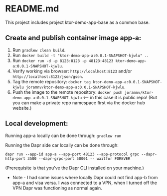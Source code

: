 # README.md

This project includes project ktor-demo-app-base as a common base.



## Create and publish container image app-a:
1. Run `gradlew clean build`.
2. Run `docker build -t "ktor-demo-app-a:0.0.1-SNAPSHOT-kjwlu" .`.
3. Run `docker run -d -p 8123:8123 -p 48123:48123 ktor-demo-app-a:0.0.1-SNAPSHOT-kjwlu`.
4. Verify working via browser: `http://localhost:8123` and/or `http://localhost:8123/json/gson`.
5. Tag the remote repository: `docker tag ktor-demo-app-a:0.0.1-SNAPSHOT-kjwlu joramnv/ktor-demo-app-a:0.0.1-SNAPSHOT-kjwlu`.
6. Push the image to the remote repository: `docker push joramnv/ktor-demo-app-a:0.0.1-SNAPSHOT-kjwlu` <-- in this case it is public repo! (But you can make a private repo namespace first via the docker hub website.)



## Local development:
Running app-a locally can be done through: `gradlew run`

Running the Dapr side car locally can be done through:
```
dapr run --app-id app-a --app-port 48123 --app-protocol grpc --dapr-http-port 3500 --dapr-grpc-port 50001 -- waitfor FOREVER
```
(Prerequisite is that you've the Dapr CLI installed on your machine.)

- Note - I had some issues where locally Dapr could not find app-b from app-a and visa versa. I was connected to a VPN, when I turned off the VPN Dapr was functioning as normal again.
